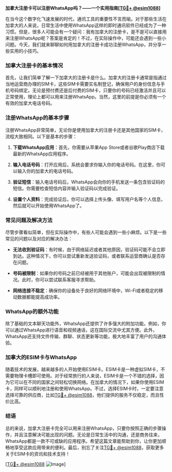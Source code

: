 **加拿大注册卡可以注册WhatsApp吗？——一个实用指南[[TG💪+ @esim1088](https://t.me/s/esim1088)]**

在当今这个数字化飞速发展的时代，通讯工具的重要性不言而喻。对于那些生活在加拿大的人来说，日常生活中使用WhatsApp这样的即时通讯软件已经成为了一种习惯。但是，很多人可能会有一个疑问：我有加拿大的注册卡，是不是可以直接用来注册WhatsApp呢？答案是肯定的！不过，在实际操作中，可能还会遇到一些小问题。今天，我们就来聊聊如何用加拿大的注册卡成功注册WhatsApp，并分享一些实用的小技巧。

### 加拿大注册卡的基本情况

首先，让我们简单了解一下加拿大的注册卡是什么。加拿大的注册卡通常是指通过当地运营商办理的SIM卡，这些SIM卡需要实名制登记，确保用户的身份信息与手机号码绑定。无论是预付费还是后付费的SIM卡，只要你的号码已经激活并且可以正常使用，理论上都可以用来注册WhatsApp。当然，这里的前提是你必须有一个有效的加拿大电话号码。

### 注册WhatsApp的基本步骤

注册WhatsApp非常简单，无论你是使用加拿大的注册卡还是其他国家的SIM卡，流程大致相同。以下是基本的步骤：

1. **下载WhatsApp应用**：首先，你需要从苹果App Store或者谷歌Play商店下载最新的WhatsApp应用程序。
   
2. **输入电话号码**：打开应用后，系统会要求你输入你的电话号码。在这里，你可以输入你的加拿大的电话号码。

3. **验证短信**：输入电话号码后，WhatsApp会向你的手机发送一条包含验证码的短信。你需要检查短信内容并输入验证码以完成验证。

4. **设置个人资料**：完成验证后，你可以选择上传头像、填写用户名等个人信息，然后就可以开始使用WhatsApp了。

### 常见问题及解决方法

尽管步骤看似简单，但在实际操作中，有些人可能会遇到一些小麻烦。以下是一些常见的问题以及对应的解决办法：

- **无法收到验证码**：有时候，由于网络延迟或者其他原因，验证码可能不会立即到达。这种情况下，你可以尝试重新发送验证码，或者联系运营商确认是否存在问题。

- **号码被限制**：如果你的号码之前已经被用于其他账户，可能会出现被限制的情况。此时，你可以尝试联系客服寻求帮助。

- **网络连接不稳定**：确保你的设备处于良好的网络环境中，Wi-Fi或者稳定的移动数据都能提高成功率。

### WhatsApp的额外功能

除了基础的文本聊天功能外，WhatsApp还提供了许多强大的附加功能。例如，你可以通过WhatsApp进行语音和视频通话，这在国际交流中尤其方便。此外，WhatsApp还支持文件传输、群聊、状态更新等功能，极大地丰富了用户的沟通体验。

### 加拿大的ESIM卡与WhatsApp

随着技术的发展，越来越多的人开始使用ESIM卡。ESIM卡是一种虚拟SIM卡，不需要物理卡槽即可使用。对于经常旅行的人来说，ESIM卡是一个不错的选择，因为它可以在不同的国家之间轻松切换网络。在加拿大的情况下，如果你使用ESIM卡，同样可以顺利地注册和使用WhatsApp。不过，选择ESIM卡时，一定要注意选择可靠的供应商，比如[TG💪+ @esim1088](https://t.me/s/esim1088)，他们提供的服务不仅稳定，而且性价比高。

### 结语

总的来说，加拿大注册卡完全可以用来注册WhatsApp，只要你按照正确的步骤操作，并且注意解决可能出现的问题。无论是日常生活中的沟通，还是商务往来，WhatsApp都是一款不可或缺的应用程序。希望这篇文章能帮助到你，让你更加顺畅地享受这款应用带来的便利。最后，别忘了关注[TG💪+ @esim1088](https://t.me/s/esim1088)，获取更多关于ESIM卡的资讯和技术支持！

[[TG💪+ @esim1088](https://t.me/s/esim1088) ![Image](https://i.postimg.cc/4NQfJmqS/Snipaste-2025-05-13-00-14-12.png)]